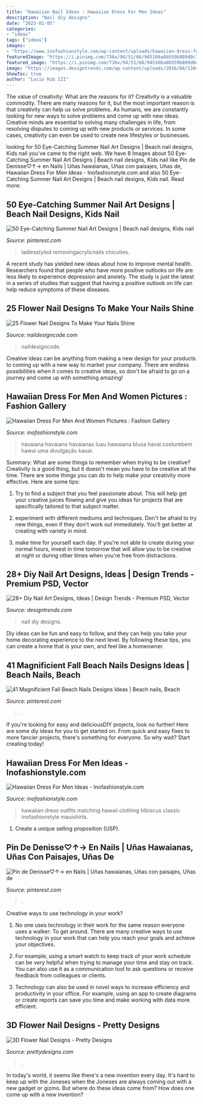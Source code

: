 ```yaml
---
title: "Hawaiian Nail Ideas : Hawaiian Dress For Men Ideas"
description: "Nail diy designs"
date: "2023-01-05"
categories:
- "ideas"
tags: ["ideas"]
images:
- "https://www.inofashionstyle.com/wp-content/uploads/hawaiian-dress-for-men-ideas.jpg"
featuredImage: "https://i.pinimg.com/736x/94/51/66/945166a8b559b809d0c7732a3bdb04e4.jpg"
featured_image: "https://i.pinimg.com/736x/94/51/66/945166a8b559b809d0c7732a3bdb04e4.jpg"
image: "https://images.designtrends.com/wp-content/uploads/2016/04/13041339/Florals-Diy-Nail-Design-1.jpg"
ShowToc: true
author: "Lucio Kub III"
---
```



The value of creativity: What are the reasons for it?
Creativity is a valuable commodity. There are many reasons for it, but the most important reason is that creativity can help us solve problems. As humans, we are constantly looking for new ways to solve problems and come up with new ideas. Creative minds are essential to solving many challenges in life, from resolving disputes to coming up with new products or services. In some cases, creativity can even be used to create new lifestyles or businesses.

	

		
looking for 50 Eye-Catching Summer Nail Art Designs | Beach nail designs, Kids nail you've came to the right web. We have 8 Images about 50 Eye-Catching Summer Nail Art Designs | Beach nail designs, Kids nail like Pin de Denisse♡↑→ en Nails | Uñas hawaianas, Uñas con paisajes, Uñas de, Hawaiian Dress For Men Ideas - Inofashionstyle.com and also 50 Eye-Catching Summer Nail Art Designs | Beach nail designs, Kids nail. Read more:
		
    
## 50 Eye-Catching Summer Nail Art Designs | Beach Nail Designs, Kids Nail

<img loading=lazy src="https://i.pinimg.com/originals/44/96/51/44965110bc907e367a196a269afb1800.jpg" onerror="this.onerror=null;this.src='https://tse1.mm.bing.net/th?id=OIP.WJTxrZmX94tRKHDyj68rgwHaNK&amp;pid=15.1';" alt="50 Eye-Catching Summer Nail Art Designs | Beach nail designs, Kids nail">

_Source: pinterest.com_

>ladiesstyled removingacrylicnails chicuties. 

	

A recent study has yielded new ideas about how to improve mental health. Researchers found that people who have more positive outlooks on life are less likely to experience depression and anxiety. The study is just the latest in a series of studies that suggest that having a positive outlook on life can help reduce symptoms of these diseases.

    
## 25 Flower Nail Designs To Make Your Nails Shine

<img loading=lazy src="https://naildesigncode.com/wp-content/uploads/2016/08/Flower-Nail-Designs-14.jpg" onerror="this.onerror=null;this.src='https://tse2.mm.bing.net/th?id=OIP.RSQpC85UwyWa8JpjvTjODwHaHa&amp;pid=15.1';" alt="25 Flower Nail Designs To Make Your Nails Shine">

_Source: naildesigncode.com_

>naildesigncode. 

	

Creative ideas can be anything from making a new design for your products to coming up with a new way to market your company. There are endless possibilities when it comes to creative ideas, so don't be afraid to go on a journey and come up with something amazing!

    
## Hawaiian Dress For Men And Women Pictures : Fashion Gallery

<img loading=lazy src="https://www.inofashionstyle.com/wp-content/uploads/hawaiian-dress-for-men-and-women.jpg" onerror="this.onerror=null;this.src='https://tse2.mm.bing.net/th?id=OIP._PahZx63jpNyBJ9Bn0lsjwHaLQ&amp;pid=15.1';" alt="Hawaiian Dress For Men And Women Pictures : Fashion Gallery">

_Source: inofashionstyle.com_

>havaiana havaiano havaianas luau hawaiana blusa havai costurebem hawai uma divulgação kauai. 

	

Summary: What are some things to remember when trying to be creative?
Creativity is a good thing, but it doesn't mean you have to be creative all the time. There are some things you can do to help make your creativity more effective. Here are some tips:
1. Try to find a subject that you feel passionate about. This will help get your creative juices flowing and give you ideas for projects that are specifically tailored to that subject matter.

2. experiment with different mediums and techniques. Don't be afraid to try new things, even if they don't work out immediately. You'll get better at creating with variety in mind.

3. make time for yourself each day. If you're not able to create during your normal hours, invest in time tomorrow that will allow you to be creative at night or during other times when you're free from distractions.

    
## 28+ Diy Nail Art Designs, Ideas | Design Trends - Premium PSD, Vector

<img loading=lazy src="https://images.designtrends.com/wp-content/uploads/2016/04/13041339/Florals-Diy-Nail-Design-1.jpg" onerror="this.onerror=null;this.src='https://tse4.mm.bing.net/th?id=OIP.KdxoTZ_xOTnfk5FbWywZYwHaHa&amp;pid=15.1';" alt="28+ Diy Nail Art Designs, Ideas | Design Trends - Premium PSD, Vector">

_Source: designtrends.com_

>nail diy designs. 

	

Diy ideas can be fun and easy to follow, and they can help you take your home decorating experience to the next level. By following these tips, you can create a home that is your own, and feel like a homeowner.

    
## 41 Magnificient Fall Beach Nails Designs Ideas | Beach Nails, Beach

<img loading=lazy src="https://i.pinimg.com/736x/94/51/66/945166a8b559b809d0c7732a3bdb04e4.jpg" onerror="this.onerror=null;this.src='https://tse4.mm.bing.net/th?id=OIP.-8jfakrT7rSsXYhuPKW44wHaJ3&amp;pid=15.1';" alt="41 Magnificient Fall Beach Nails Designs Ideas | Beach nails, Beach">

_Source: pinterest.com_

>. 

	

If you're looking for easy and deliciousDIY projects, look no further! Here are some diy ideas for you to get started on. From quick and easy fixes to more fancier projects, there's something for everyone. So why wait? Start creating today!

    
## Hawaiian Dress For Men Ideas - Inofashionstyle.com

<img loading=lazy src="https://www.inofashionstyle.com/wp-content/uploads/hawaiian-dress-for-men-ideas.jpg" onerror="this.onerror=null;this.src='https://tse1.mm.bing.net/th?id=OIP.AxXnZ4QkJKE9FEfC3IUFeQHaLH&amp;pid=15.1';" alt="Hawaiian Dress For Men Ideas - Inofashionstyle.com">

_Source: inofashionstyle.com_

>hawaiian dress outfits matching hawaii clothing hibiscus classic inofashionstyle mauishirts. 

	

1. Create a unique selling proposition (USP).

    
## Pin De Denisse♡↑→ En Nails | Uñas Hawaianas, Uñas Con Paisajes, Uñas De

<img loading=lazy src="https://i.pinimg.com/736x/23/07/0d/23070d9a29679fc692d920f31abcd1ab.jpg" onerror="this.onerror=null;this.src='https://tse2.mm.bing.net/th?id=OIP.lR1UtVGkfmcRuZhJ1w6zQgHaHa&amp;pid=15.1';" alt="Pin de Denisse♡↑→ en Nails | Uñas hawaianas, Uñas con paisajes, Uñas de">

_Source: pinterest.com_

>. 

	

Creative ways to use technology in your work?
1. No one uses technology in their work for the same reason everyone uses a walker: To get around. There are many creative ways to use technology in your work that can help you reach your goals and achieve your objectives.
2. For example, using a smart watch to keep track of your work schedule can be very helpful when trying to manage your time and stay on track. You can also use it as a communication tool to ask questions or receive feedback from colleagues or clients.

3. Technology can also be used in novel ways to increase efficiency and productivity in your office. For example, using an app to create diagrams or create reports can save you time and make working with data more efficient.


    
## 3D Flower Nail Designs - Pretty Designs

<img loading=lazy src="http://www.prettydesigns.com/wp-content/uploads/2014/07/Blue-Nails1.jpg" onerror="this.onerror=null;this.src='https://tse4.mm.bing.net/th?id=OIP.eZvL7tmTXA7OdjUkIRRcqAHaJ4&amp;pid=15.1';" alt="3D Flower Nail Designs - Pretty Designs">

_Source: prettydesigns.com_

>. 

	

In today's world, it seems like there's a new invention every day.  It's hard to keep up with the Joneses when the Joneses are always coming out with a new gadget or gizmo.  But where do these ideas come from?  How does one come up with a new invention?

